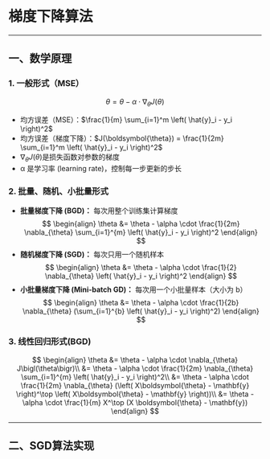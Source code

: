 # 梯度下降算法

---

## 一、数学原理
### 1. 一般形式（MSE）
$$
\theta = \theta - \alpha \cdot \nabla_{\theta} J\bigl(\theta\bigr)
$$
- 均方误差（MSE）：$\frac{1}{m} \sum_{i=1}^m \left( \hat{y}_i - y_i \right)^2$
- 均方误差（梯度下降）：$J(\boldsymbol{\theta}) = \frac{1}{2m} \sum_{i=1}^m \left( \hat{y}_i - y_i \right)^2$
- $\nabla_{\theta} J\bigl(\theta\bigr)$是损失函数对参数的梯度
- α 是学习率 (learning rate)，控制每一步更新的步长
### 2. 批量、随机、小批量形式
- **批量梯度下降 (BGD)：** 每次用整个训练集计算梯度
$$
\begin{align}
\theta 
&= \theta - \alpha \cdot \frac{1}{2m} \nabla_{\theta} \sum_{i=1}^{m} \left( \hat{y}_i - y_i \right)^2
\end{align}
$$
- **随机梯度下降 (SGD)：** 每次只用一个随机样本
$$
\begin{align}
\theta 
&= \theta - \alpha \cdot \frac{1}{2} \nabla_{\theta} \left( \hat{y}_i - y_i \right)^2
\end{align}
$$
- **小批量梯度下降 (Mini-batch GD)：** 每次用一个小批量样本（大小为 b）
$$
\begin{align}
\theta 
&= \theta - \alpha \cdot \frac{1}{2b} \nabla_{\theta} (\sum_{i=1}^{b} \left( \hat{y}_i - y_i \right)^2)
\end{align}
$$
### 3. 线性回归形式(BGD)
$$
\begin{align}
\theta 
&= \theta - \alpha \cdot \nabla_{\theta} J\bigl(\theta\bigr)\\
&= \theta - \alpha \cdot \frac{1}{2m} \nabla_{\theta} \sum_{i=1}^{m} \left( \hat{y}_i - y_i \right)^2\\
&= \theta - \alpha \cdot \frac{1}{2m} \nabla_{\theta} (\left( X\boldsymbol{\theta} - \mathbf{y} \right)^\top \left( X\boldsymbol{\theta} - \mathbf{y} \right))\\
&= \theta - \alpha \cdot \frac{1}{m} X^\top (X \boldsymbol{\theta} - \mathbf{y})
\end{align}
$$

---

## 二、SGD算法实现
```Python

```
